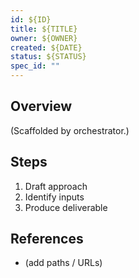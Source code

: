 ```yaml
---
id: ${ID}
title: ${TITLE}
owner: ${OWNER}
created: ${DATE}
status: ${STATUS}
spec_id: ""
---
```


## Overview

(Scaffolded by orchestrator.)

## Steps

1. Draft approach
2. Identify inputs
3. Produce deliverable

## References

- (add paths / URLs)
